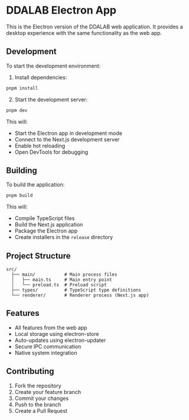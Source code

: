 # DDALAB Electron App

This is the Electron version of the DDALAB web application. It provides a desktop experience with the same functionality as the web app.

## Development

To start the development environment:

1. Install dependencies:

```bash
pnpm install
```

2. Start the development server:

```bash
pnpm dev
```

This will:

- Start the Electron app in development mode
- Connect to the Next.js development server
- Enable hot reloading
- Open DevTools for debugging

## Building

To build the application:

```bash
pnpm build
```

This will:

- Compile TypeScript files
- Build the Next.js application
- Package the Electron app
- Create installers in the `release` directory

## Project Structure

```
src/
  ├── main/           # Main process files
  │   ├── main.ts     # Main entry point
  │   └── preload.ts  # Preload script
  ├── types/          # TypeScript type definitions
  └── renderer/       # Renderer process (Next.js app)
```

## Features

- All features from the web app
- Local storage using electron-store
- Auto-updates using electron-updater
- Secure IPC communication
- Native system integration

## Contributing

1. Fork the repository
2. Create your feature branch
3. Commit your changes
4. Push to the branch
5. Create a Pull Request
